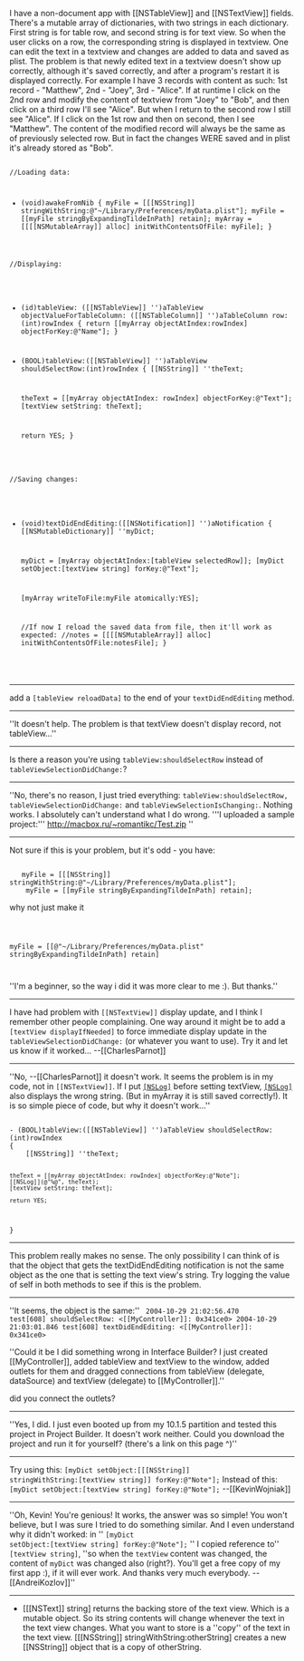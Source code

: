 I have a non-document app with [[NSTableView]] and [[NSTextView]] fields. There's a mutable array of dictionaries, with two strings in each dictionary. First string is for table row, and second string is for text view. So when the user clicks on a row, the corresponding string is displayed in textview. One can edit the text in a textview and changes are added to data and saved as plist. The problem is that newly edited text in a textview doesn't show up correctly, although it's saved correctly, and after a program's restart it is displayed correctly.
For example I have 3 records with content as such: 1st record - "Matthew", 2nd - "Joey", 3rd - "Alice". If at runtime I click on the 2nd row and modify the content of textview from "Joey" to "Bob", and then click on a third row I'll see "Alice". But when I return to the second row I still see "Alice". If I click on the 1st row and then on second, then I see "Matthew". The content of the modified record will always be the same as of previously selected row. But in fact the changes WERE saved and in plist it's already stored as "Bob".

<code>
//Loading data:

- (void)awakeFromNib
{
    myFile = [[[NSString]] stringWithString:@"~/Library/Preferences/myData.plist"];
    myFile = [[myFile stringByExpandingTildeInPath] retain];
    myArray = [[[[NSMutableArray]] alloc] initWithContentsOfFile: myFile];
}

//Displaying:

- (id)tableView: ([[NSTableView]] '')aTableView 
        objectValueForTableColumn: ([[NSTableColumn]] '')aTableColumn
        row: (int)rowIndex
{
    return [[myArray objectAtIndex:rowIndex] objectForKey:@"Name"];
}

- (BOOL)tableView:([[NSTableView]] '')aTableView shouldSelectRow:(int)rowIndex
{
    [[NSString]] ''theText;

    theText = [[myArray objectAtIndex: rowIndex] objectForKey:@"Text"];
    [textView setString: theText];

    return YES;
}

//Saving changes:

- (void)textDidEndEditing:([[NSNotification]] '')aNotification
{
    [[NSMutableDictionary]] ''myDict;

    myDict = [myArray objectAtIndex:[tableView selectedRow]];
    [myDict setObject:[textView string] forKey:@"Text"];

    [myArray writeToFile:myFile atomically:YES];

    //If now I reload the saved data from file, then it'll work as expected:
    //notes = [[[[NSMutableArray]] alloc] initWithContentsOfFile:notesFile];
}
</code>

----

add a <code>[tableView reloadData]</code> to the end of your <code>textDidEndEditing</code> method.

----

''It doesn't help. The problem is that textView doesn't display record, not tableView...''

----

Is there a reason you're using <code>tableView:shouldSelectRow</code> instead of <code>tableViewSelectionDidChange:</code>?

----

''No, there's no reason, I just tried everything: <code>tableView:shouldSelectRow,</code>  <code>tableViewSelectionDidChange:</code> and <code>tableViewSelectionIsChanging:</code>. Nothing works.
I absolutely can't understand what I do wrong. '''I uploaded a sample project:''' http://macbox.ru/~romantikc/Test.zip ''

----

Not sure if this is your problem, but it's odd - you have:

<code>
   myFile = [[[NSString]] stringWithString:@"~/Library/Preferences/myData.plist"];
    myFile = [[myFile stringByExpandingTildeInPath] retain];
</code>

why not just make it

<code>

myFile = [[@"~/Library/Preferences/myData.plist" stringByExpandingTildeInPath] retain]

</code>

''I'm a beginner, so the way i did it was more clear to me :). But thanks.''

----
I have had problem with <code>[[NSTextView]]</code> display update, and I think I remember other people complaining. One way around it might be to add a <code>[textView displayIfNeeded]</code> to force immediate display update in the <code>tableViewSelectionDidChange:</code> (or whatever you want to use). Try it and let us know if it worked... --[[CharlesParnot]]

----
''No, --[[CharlesParnot]] it doesn't work. It seems the problem is in my code, not in <code>[[NSTextView]]</code>. If I put <code>[[NSLog]]()</code> before setting textView, <code>[[NSLog]]()</code> also displays the wrong string. (But in myArray it is still saved correctly!). It is so simple piece of code, but why it doesn't work...''

<code>
- (BOOL)tableView:([[NSTableView]] '')aTableView shouldSelectRow:(int)rowIndex
{
    [[NSString]] ''theText;

    theText = [[myArray objectAtIndex: rowIndex] objectForKey:@"Note"];
    [[NSLog]](@"%@", theText);
    [textView setString: theText];
	
    return YES;
}
</code>

----

This problem really makes no sense. The only possibility I can think of is that the object that gets the textDidEndEditing notification is not the same object as the one that is setting the text view's string. Try logging the value of self in both methods to see if this is the problem.

----

''It seems, the object is the same:''
<code>
2004-10-29 21:02:56.470 test[608] shouldSelectRow: <[[MyController]]: 0x341ce0>
2004-10-29 21:03:01.846 test[608] textDidEndEditing: <[[MyController]]: 0x341ce0>
</code>

''Could it be I did something wrong in Interface Builder? I just created [[MyController]], added tableView and textView to the window, added outlets for them and dragged connections from tableView (delegate, dataSource) and textView (delegate) to [[MyController]].''

did you connect the outlets?

----

''Yes, I did. I just even booted up from my 10.1.5 partition and tested this project in Project Builder. It doesn't work neither. Could you download the project and run it for yourself? (there's a link on this page ^)''

----

Try using this:
<code>[myDict setObject:[[[NSString]] stringWithString:[textView string]] forKey:@"Note"];</code>
Instead of this:
<code>[myDict setObject:[textView string] forKey:@"Note"];</code>
--[[KevinWojniak]]

----

''Oh, Kevin! You're genious! It works, the answer was so simple! You won't believe, but I was sure I tried to do something similar. And I even understand why it didn't worked: in '' <code>[myDict setObject:[textView string] forKey:@"Note"];</code> '' I copied reference to'' <code>[textView string]</code>, ''so when the <code>textView</code> content was changed, the content of <code>myDict</code> was changed also (right?). You'll get a free copy of my first app :), if it will ever work. And thanks very much everybody. --[[AndreiKozlov]]''

----

- [[[NSText]] string] returns the backing store of the text view. Which is a mutable object. So its string contents will change whenever the text in the text view changes. What you want to store is a ''copy'' of the text in the text view. [[[NSString]] stringWithString:otherString] creates a new [[NSString]] object that is a copy of otherString.